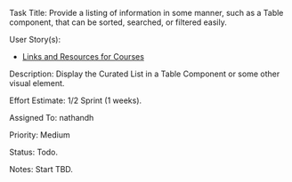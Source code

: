 Task Title: Provide a listing of information in some manner, such as a Table component, that can be sorted, searched, or filtered easily.

User Story(s): 
 * [Links and Resources for Courses](../story_links_information_courses.md)

Description: Display the Curated List in a Table Component or some other visual element. 

Effort Estimate: 1/2 Sprint (1 weeks).

Assigned To: nathandh

Priority: Medium

Status: Todo.

Notes: Start TBD.